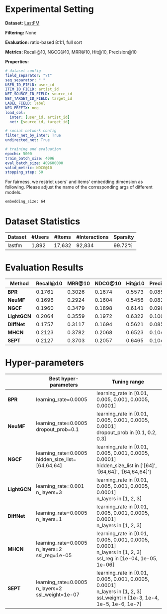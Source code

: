 # Experimental Setting

**Dataset:** [LastFM](http://files.grouplens.org/datasets/hetrec2011/)

**Filtering:** None

**Evaluation:** ratio-based 8:1:1, full sort

**Metrics:** Recall@10, NGCG@10, MRR@10, Hit@10, Precision@10

**Properties:**

```yaml
# dataset config
field_separator: "\t"
seq_separator: " "
USER_ID_FIELD: user_id
ITEM_ID_FIELD: artist_id
NET_SOURCE_ID_FIELD: source_id
NET_TARGET_ID_FIELD: target_id
LABEL_FIELD: label
NEG_PREFIX: neg_
load_col:
  inter: [user_id, artist_id]
  net: [source_id, target_id]

# social network config
filter_net_by_inter: True
undirected_net: True

# training and evaluation
epochs: 5000
train_batch_size: 4096
eval_batch_size: 409600000
valid_metric: NDCG@10
stopping_step: 50
```

For fairness, we restrict users' and items' embedding dimension as following. Please adjust the name of the corresponding args of different models.
```
embedding_size: 64
```

# Dataset Statistics

| Dataset    | #Users | #Items | #Interactions | Sparsity |
| ---------- | ------ | ------ | ------------- | -------- |
| lastfm     | 1,892  | 17,632 | 92,834        | 99.72%   |

# Evaluation Results

| Method               | Recall@10 | MRR@10 | NDCG@10 | Hit@10 | Precision@10 |
| -------------------- | --------- | ------ | ------- | ------ | ------------ |
| **BPR**              | 0.1761    | 0.3026 | 0.1674  | 0.5573 | 0.0858       |
| **NeuMF**            | 0.1696    | 0.2924 | 0.1604  | 0.5456 | 0.0828       |
| **NGCF**             | 0.1960    | 0.3479 | 0.1898  | 0.6141 | 0.0961       |
| **LightGCN**         | 0.2064    | 0.3559 | 0.1972  | 0.6322 | 0.1009       |
| **DiffNet**          | 0.1757    | 0.3117 | 0.1694  | 0.5621 | 0.0857       |
| **MHCN**             | 0.2123    | 0.3782 | 0.2068  | 0.6523 | 0.1042       |
| **SEPT**             | 0.2127    | 0.3703 | 0.2057  | 0.6465 | 0.1044       |

# Hyper-parameters

|                      | Best hyper-parameters                                                     | Tuning range                                                     |
| -------------------- | ------------------------------------------------------------ | ------------------------------------------------------------ |
| **BPR**             | learning_rate=0.0005                              | learning_rate in [0.01, 0.005, 0.001, 0.0005, 0.0001]    |
| **NeuMF**           | learning_rate=0.0005<br />dropout_prob=0.1                           | learning_rate in [0.01, 0.005, 0.001, 0.0005, 0.0001]<br />dropout_prob in [0.1, 0.2, 0.3]   |
| **NGCF**              | learning_rate=0.0005<br />hidden_size_list=[64,64,64]                              | learning_rate in [0.01, 0.005, 0.001, 0.0005, 0.0001]<br />hidden_size_list in ['[64]', '[64,64]', '[64,64,64]']    |
| **LightGCN**             | learning_rate=0.001<br />n_layers=3                              | learning_rate in [0.01, 0.005, 0.001, 0.0005, 0.0001]<br />n_layers in [1, 2, 3]    |
| **DiffNet**           | learning_rate=0.0005<br />n_layers=1                           | learning_rate in [0.01, 0.005, 0.001, 0.0005, 0.0001]<br />n_layers in [1, 2, 3]   |
| **MHCN**              | learning_rate=0.0005<br />n_layers=2<br />ssl_reg=1e-05                              | learning_rate in [0.01, 0.005, 0.001, 0.0005, 0.0001]<br />n_layers in [1, 2, 3]<br />ssl_reg in [1e-04, 1e-05, 1e-06]    |
| **SEPT**             | learning_rate=0.0005<br />n_layers=2<br />ssl_weight=1e-07                              | learning_rate in [0.01, 0.005, 0.001, 0.0005, 0.0001]<br />n_layers in [1, 2, 3]<br />ssl_weight in [1e-3, 1e-4, 1e-5, 1e-6, 1e-7]    |
